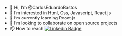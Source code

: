 - 👋 Hi, I’m @CarlosEduardoBastos
- 👀 I’m interested in Html, Css, Javascript, React.js
- 🌱 I’m currently learning React.js
- 💞️ I’m looking to collaborate on open source projects
- 📫 How to reach [![Linkedin Badge](https://img.shields.io/badge/-Diego%20Fernandes-6633cc?style=flat-square&logo=Linkedin&logoColor=white&link=https://www.linkedin.com/in/diego-schell-fernandes/)](https://www.linkedin.com/in/carlos-eduardo-lima-5638271ba/)

<!---
CarlosEduardoBastos/CarlosEduardoBastos is a ✨ special ✨ repository because its `README.md` (this file) appears on your GitHub profile.
You can click the Preview link to take a look at your changes.
--->
